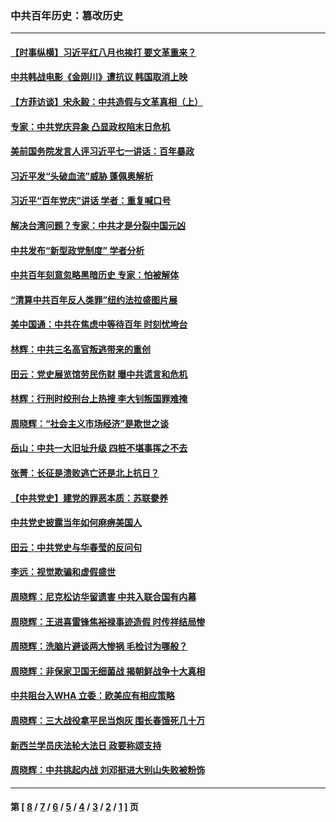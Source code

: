 ### 中共百年历史：篡改历史
---
#### [【时事纵横】习近平红八月也挨打 要文革重来？](../../pages/nf1176115/n13231393.md?10090430) 
#### [中共韩战电影《金刚川》遭抗议 韩国取消上映](../../pages/nf1176115/n13219114.md?10090430) 
#### [【方菲访谈】宋永毅：中共造假与文革真相（上）](../../pages/nf1176115/n13200760.md?10090430) 
#### [专家：中共党庆异象 凸显政权陷末日危机](../../pages/nf1176115/n13067084.md?10090430) 
#### [美前国务院发言人评习近平七一讲话：百年暴政](../../pages/nf1176115/n13066986.md?10090430) 
#### [习近平发“头破血流”威胁 蓬佩奥解析](../../pages/nf1176115/n13063604.md?10090430) 
#### [习近平“百年党庆”讲话 学者：重复喊口号](../../pages/nf1176115/n13061411.md?10090430) 
#### [解决台湾问题？专家：中共才是分裂中国元凶](../../pages/nf1176115/n13060811.md?10090430) 
#### [中共发布“新型政党制度” 学者分析](../../pages/nf1176115/n13056354.md?10090430) 
#### [中共百年刻意忽略黑暗历史 专家：怕被解体](../../pages/nf1176115/n13056056.md?10090430) 
#### [“清算中共百年反人类罪”纽约法拉盛图片展](../../pages/nf1176115/n13052220.md?10090430) 
#### [美中国通：中共在焦虑中等待百年 时刻忧垮台](../../pages/nf1176115/n13048820.md?10090430) 
#### [林辉：中共三名高官叛逃带来的重创](../../pages/nf1176115/n13035206.md?10090430) 
#### [田云：党史展览馆劳民伤财 曝中共谎言和危机](../../pages/nf1176115/n13033900.md?10090430) 
#### [林辉：行刑时绞刑台上热搜 李大钊叛国罪难掩](../../pages/nf1176115/n13031965.md?10090430) 
#### [周晓辉：“社会主义市场经济”是欺世之谈](../../pages/nf1176115/n13024090.md?10090430) 
#### [岳山：中共一大旧址升级 四桩不堪事挥之不去](../../pages/nf1176115/n13021697.md?10090430) 
#### [张菁：长征是溃败逃亡还是北上抗日？](../../pages/nf1176115/n13020585.md?10090430) 
#### [【中共党史】建党的罪恶本质：苏联豢养](../../pages/nf1176115/n13011888.md?10090430) 
#### [中共党史披露当年如何麻痹美国人](../../pages/nf1176115/n12966400.md?10090430) 
#### [田云：中共党史与华春莹的反问句](../../pages/nf1176115/n12765178.md?10090430) 
#### [李远：视觉欺骗和虚假盛世](../../pages/nf1176115/n12993376.md?10090430) 
#### [周晓辉：尼克松访华留遗害 中共入联合国有内幕](../../pages/nf1176115/n12991422.md?10090430) 
#### [周晓辉：王进喜雷锋焦裕禄事迹造假 时传祥结局惨](../../pages/nf1176115/n12985497.md?10090430) 
#### [周晓辉：洗脑片避谈两大惨祸 毛检讨为哪般？](../../pages/nf1176115/n12971285.md?10090430) 
#### [周晓辉：非保家卫国无细菌战 揭朝鲜战争十大真相](../../pages/nf1176115/n12954161.md?10090430) 
#### [中共阻台入WHA 立委：欧美应有相应策略](../../pages/nf1176115/n12939343.md?10090430) 
#### [周晓辉：三大战役拿平民当炮灰 围长春饿死几十万](../../pages/nf1176115/n12934921.md?10090430) 
#### [新西兰学员庆法轮大法日 政要称颂支持](../../pages/nf1176115/n12932715.md?10090430) 
#### [周晓辉：中共挑起内战 刘邓挺进大别山失败被粉饰](../../pages/nf1176115/n12929004.md?10090430) 

---
#### 第 [ [8](./8.md?10090430) / [7](./7.md?10090430) / [6](./6.md?10090430) / [5](./5.md?10090430) / [4](./4.md?10090430) / [3](./3.md?10090430) / [2](./2.md?10090430) / [1](./1.md?10090430) ] 页
